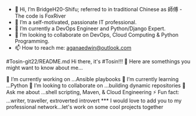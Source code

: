 - 👋 Hi, I’m BridgeH20-Shifu; referred to in traditional Chinese as 師傅 - The code is FoxRiver
- 👀 I’m a self-motivated, passionate IT professional.
- 🌱 I’m currently a DevOps Engineer and Python/Django Expert.
- 💞️ I’m looking to collaborate on DevOps, Cloud Computing & Python Programming.
- 📫 How to reach me: aganaedwin@outlook.com

<!---
BridgeH20-Shifu/README.md is a ✨ special ✨ repository because its `README.md` (this file) appears on your GitHub profile.
You can click the Preview link to take a look at your changes.
--->



#Tosin-git22/README.md
Hi there, it's #Tosin!!! 👋
Here are somethings you might want to know about me...

🔭 I’m currently working on ...Ansible playbooks
🌱 I’m currently learning ...Python
👯 I’m looking to collaborate on ...building dynamic repositories
💬 Ask me about ...shell scripting, Maven, & Cloud Engineering
⚡ Fun fact: ...writer, traveller, extroverted introvert
*** I would love to add you to my professional network...let's work on some cool projects together
